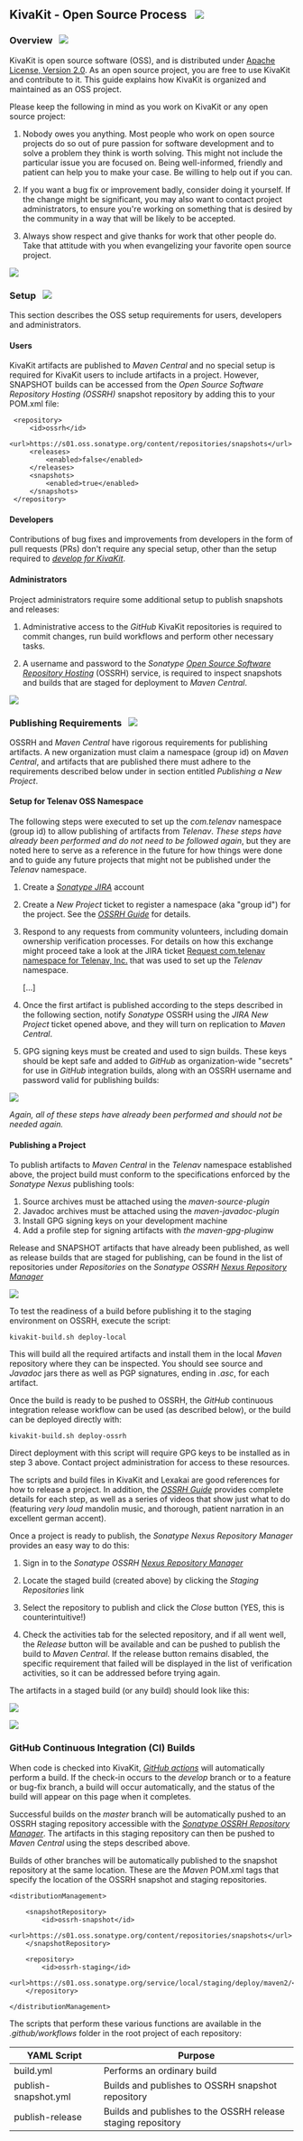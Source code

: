 ## KivaKit - Open Source Process &nbsp; <img src="https://www.kivakit.org/images/world-32.png" srcset="https://www.kivakit.org/images/world-32-2x.png 2x"/>

### Overview &nbsp; <img src="https://www.kivakit.org/images/map-32.png" srcset="https://www.kivakit.org/images/map-32-2x.png 2x"/>

KivaKit is open source software (OSS), and is distributed
under [Apache License, Version 2.0](../../LICENSE)</sub>. As an open source project, you are free to
use KivaKit and contribute to it. This guide explains how KivaKit is organized and maintained as an
OSS project.

Please keep the following in mind as you work on KivaKit or any open source project:

1. Nobody owes you anything. Most people who work on open source projects do so out of pure passion
   for software development and to solve a problem they think is worth solving. This might not
   include the particular issue you are focused on. Being well-informed, friendly and patient can
   help you to make your case. Be willing to help out if you can.

2. If you want a bug fix or improvement badly, consider doing it yourself. If the change might be
   significant, you may also want to contact project administrators, to ensure you're working on
   something that is desired by the community in a way that will be likely to be accepted.

3. Always show respect and give thanks for work that other people do. Take that attitude with you
   when evangelizing your favorite open source project.

<img src="https://www.kivakit.org/images/horizontal-line-128.png" srcset="https://www.kivakit.org/images/horizontal-line-128-2x.png 2x"/>

### Setup &nbsp; <img src="https://www.kivakit.org/images/box-32.png" srcset="https://www.kivakit.org/images/box-32-2x.png 2x"/>

This section describes the OSS setup requirements for users, developers and administrators.

#### Users

KivaKit artifacts are published to *Maven Central* and no special setup is required for KivaKit
users to include artifacts in a project. However, SNAPSHOT builds can be accessed from the *Open
Source Software Repository Hosting (OSSRH)* snapshot repository by adding this to your POM.xml file:

     <repository>
         <id>ossrh</id>
         <url>https://s01.oss.sonatype.org/content/repositories/snapshots</url>
         <releases>
             <enabled>false</enabled>
         </releases>
         <snapshots>
             <enabled>true</enabled>
         </snapshots>
     </repository>

#### Developers

Contributions of bug fixes and improvements from developers in the form of pull requests (PRs) don't
require any special setup, other than the setup required to [*develop for
KivaKit*](../developing/developer-setup.md).

#### Administrators

Project administrators require some additional setup to publish snapshots and releases:

1. Administrative access to the *GitHub* KivaKit repositories is required to commit changes, run
   build workflows and perform other necessary tasks.

2. A username and password to the
   *Sonatype [Open Source Software Repository Hosting](https://s01.oss.sonatype.org/)* (OSSRH)
   service, is required to inspect snapshots and builds that are staged for deployment to *Maven
   Central*.

<img src="https://www.kivakit.org/images/horizontal-line-128.png" srcset="https://www.kivakit.org/images/horizontal-line-128-2x.png 2x"/>

### Publishing Requirements &nbsp; <img src="https://www.kivakit.org/images/books-32.png" srcset="https://www.kivakit.org/images/books-32-2x.png 2x"/>

OSSRH and *Maven Central* have rigorous requirements for publishing artifacts. A new organization
must claim a namespace (group id) on *Maven Central*, and artifacts that are published there must
adhere to the requirements described below under in section entitled *Publishing a New Project*.

#### Setup for Telenav OSS Namespace

The following steps were executed to set up the *com.telenav* namespace (group id) to allow
publishing of artifacts from *Telenav*. *These steps have already been performed and do not need to
be followed again*, but they are noted here to serve as a reference in the future for how things
were done and to guide any future projects that might not be published under the *Telenav*
namespace.

1. Create a [*Sonatype JIRA*](https://issues.sonatype.org/) account

2. Create a *New Project* ticket to register a namespace (aka "group id") for the project. See
   the [*OSSRH Guide*](https://central.sonatype.org/publish/publish-guide/) for details.

3. Respond to any requests from community volunteers, including domain ownership verification
   processes. For details on how this exchange might proceed take a look at the JIRA
   ticket [Request com.telenav namespace for Telenav, Inc.](https://issues.sonatype.org/browse/OSSRH-68055)
   that was used to set up the *Telenav* namespace.

   [...]

4. Once the first artifact is published according to the steps described in the following section,
   notify *Sonatype* OSSRH using the *JIRA New Project* ticket opened above, and they will turn on
   replication to *Maven Central*.

5. GPG signing keys must be created and used to sign builds. These keys should be kept safe and
   added to *GitHub* as organization-wide "secrets" for use in *GitHub* integration builds, along
   with an OSSRH username and password valid for publishing builds:

![](secret-keys.png)

*Again, all of these steps have already been performed and should not be needed again.*

#### Publishing a Project

To publish artifacts to *Maven Central* in the *Telenav* namespace established above, the project
build must conform to the specifications enforced by the *Sonatype Nexus* publishing tools:

1. Source archives must be attached using the *maven-source-plugin*
2. Javadoc archives must be attached using the *maven-javadoc-plugin*
3. Install GPG signing keys on your development machine
4. Add a profile step for signing artifacts with *the maven-gpg-plugin*w

Release and SNAPSHOT artifacts that have already been published, as well as release builds that are
staged for publishing, can be found in the list of repositories under *Repositories* on the
*Sonatype OSSRH [Nexus Repository Manager](https://s01.oss.sonatype.org/)*

![](repositories.png)

To test the readiness of a build before publishing it to the staging environment on OSSRH, execute
the script:

    kivakit-build.sh deploy-local

This will build all the required artifacts and install them in the local *Maven* repository where
they can be inspected. You should see source and *Javadoc* jars there as well as PGP signatures,
ending in *.asc*, for each artifact.

Once the build is ready to be pushed to OSSRH, the *GitHub* continuous integration release workflow
can be used (as described below), or the build can be deployed directly with:

    kivakit-build.sh deploy-ossrh

Direct deployment with this script will require GPG keys to be installed as in step 3 above. Contact
project administration for access to these resources.

The scripts and build files in KivaKit and Lexakai are good references for how to release a project.
In addition, the
[*OSSRH Guide*](https://central.sonatype.org/publish/publish-guide/) provides complete details for
each step, as well as a series of videos that show just what to do (featuring *very loud* mandolin
music, and thorough, patient narration in an excellent german accent).

Once a project is ready to publish, the *Sonatype Nexus Repository Manager* provides an easy way to
do this:

1. Sign in to the *Sonatype OSSRH [Nexus Repository Manager](https://s01.oss.sonatype.org/)*

2. Locate the staged build (created above) by clicking the *Staging Repositories* link

3. Select the repository to publish and click the *Close* button (YES, this is counterintuitive!)

4. Check the activities tab for the selected repository, and if all went well, the *Release* button
   will be available and can be pushed to publish the build to *Maven Central*. If the release
   button remains disabled, the specific requirement that failed will be displayed in the list of
   verification activities, so it can be addressed before trying again.

The artifacts in a staged build (or any build) should look like this:

![](staging-repository.png)


<img src="https://www.kivakit.org/images/horizontal-line-128.png" srcset="https://www.kivakit.org/images/horizontal-line-128-2x.png 2x"/>

### GitHub Continuous Integration (CI) Builds

When code is checked into KivaKit,
[*GitHub actions*](https://github.com/Telenav/kivakit/actions) will automatically perform a build.
If the check-in occurs to the *develop* branch or to a feature or bug-fix branch, a build will occur
automatically, and the status of the build will appear on this page when it completes.

Successful builds on the *master* branch will be automatically pushed to an OSSRH staging repository
accessible with the *[Sonatype OSSRH Repository Manager](https://s01.oss.sonatype.org/)*. The
artifacts in this staging repository can then be pushed to *Maven Central* using the steps described
above.

Builds of other branches will be automatically published to the snapshot repository at the same
location. These are the *Maven* POM.xml tags that specify the location of the OSSRH snapshot and
staging repositories.

    <distributionManagement>

        <snapshotRepository>
            <id>ossrh-snapshot</id>
            <url>https://s01.oss.sonatype.org/content/repositories/snapshots</url>
        </snapshotRepository>

        <repository>
            <id>ossrh-staging</id>
            <url>https://s01.oss.sonatype.org/service/local/staging/deploy/maven2/</url>
        </repository>

    </distributionManagement>

The scripts that perform these various functions are available in the *.github/workflows* folder in
the root project of each repository:

| YAML Script     |     Purpose                   |
|--------------|-----------------------------------|
| build.yml | Performs an ordinary build |
| publish-snapshot.yml | Builds and publishes to OSSRH snapshot repository |
| publish-release | Builds and publishes to the OSSRH release staging repository |






